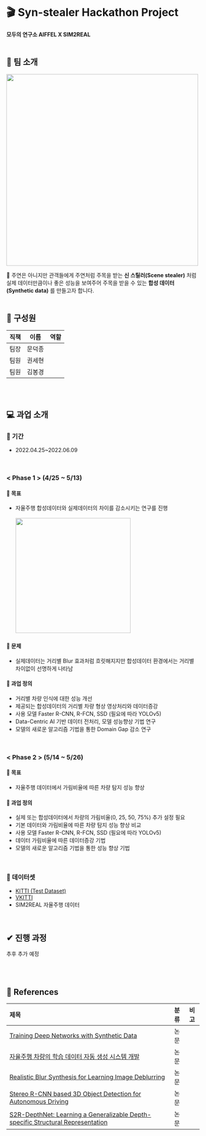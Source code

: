 

# 🎬 Syn-stealer Hackathon Project

**모두의 연구소 AIFFEL X SIM2REAL**
<br>
<br>

## 🚦 팀 소개
<img src="https://user-images.githubusercontent.com/96896676/166176230-16a667b6-6d43-47c3-9337-eae2c504a9d9.png" width="500">

🌟 주연은 아니지만 관객들에게 주연처럼 주목을 받는 **신 스틸러(Scene stealer)** 처럼<br>실제 데이터만큼이나 좋은 성능을 보여주어 주목을 받을 수 있는 **합성 데이터(Synthetic data)** 를 만들고자 합니다.
<br>
<br>

## 👥 구성원
|직책|이름|역할|
|:--:|:--:|:--:|
|팀장|문덕종||
|팀원|권세현||
|팀원|김봉경||


<br><br>
## 💻 과업 소개
### 🔹 기간
- 2022.04.25~2022.06.09

<br>

### < Phase 1 > (4/25 ~ 5/13)
#### 🔹 목표
- 자율주행 합성데이터와 실제데이터의 차이를 감소시키는 연구를 진행<br><br><img src="https://user-images.githubusercontent.com/96896676/166177305-47c2bb11-683d-4d67-a73e-375bb16d9bd8.png" width="300">

#### 🔹 문제
- 실제데이터는 거리별 Blur 효과처럼 흐릿해지지만 합성데이터 환경에서는 거리별 차이없이 선명하게 나타남

#### 🔹 과업 정의
- 거리별 차량 인식에 대한 성능 개선
- 제공되는 합성데이터의 거리별 차량 형상 영상처리와 데이터증강
- 사용 모델 Faster R-CNN, R-FCN, SSD (필요에 따라 YOLOv5)
- Data-Centric AI 기반 데이터 전처리, 모델 성능향상 기법 연구
- 모델의 새로운 알고리즘 기법을 통한 Domain Gap 감소 연구

<br>


### < Phase 2 > (5/14 ~ 5/26)

#### 🔹 목표
- 자율주행 데이터에서 가림비율에 따른 차량 탐지 성능 향상

#### 🔹 과업 정의
- 실제 또는 합성데이터에서 차량의 가림비율(0, 25, 50, 75%) 추가 설정 필요
- 기본 데이터와 가림비율에 따른 차량 탐지 성능 향상 비교
- 사용 모델 Faster R-CNN, R-FCN, SSD (필요에 따라 YOLOv5)
- 데이터 가림비율에 따른 데이터증강 기법
- 모델의 새로운 알고리즘 기법을 통한 성능 향상 기법
<br>

### 🔹 데이터셋
- [KITTI (Test Dataset)](http://www.cvlibs.net/datasets/kitti/)
- [VKITTI](https://europe.naverlabs.com/research/computer-vision/proxy-virtual-worlds-vkitti-2/)
- SIM2REAL 자율주행 데이터

<br>

## ✔︎ 진행 과정
추후 추가 예정

<br><br>
## 📃 References
|제목|분류|비고|
|:--|:--:|--|
|[Training Deep Networks with Synthetic Data](https://s3.us-west-2.amazonaws.com/secure.notion-static.com/3a5f1dc2-4ac7-4ab8-ac30-2a0e3673ede7/Training_Deep_Networks_with_Synthetic_Data.pdf?X-Amz-Algorithm=AWS4-HMAC-SHA256&X-Amz-Content-Sha256=UNSIGNED-PAYLOAD&X-Amz-Credential=AKIAT73L2G45EIPT3X45%2F20220502%2Fus-west-2%2Fs3%2Faws4_request&X-Amz-Date=20220502T023835Z&X-Amz-Expires=86400&X-Amz-Signature=931102fc38d0be955c1c82015141f794bbeb6182d8da8c0beb288d51822a38c5&X-Amz-SignedHeaders=host&response-content-disposition=filename%20%3D%22Training%2520Deep%2520Networks%2520with%2520Synthetic%2520Data.pdf%22&x-id=GetObject)|논문||
|[자율주행 차량의 학습 데이터 자동 생성 시스템 개발](https://s3.us-west-2.amazonaws.com/secure.notion-static.com/d05d19ec-9059-478b-b494-21b7dfc1a8f4/MoraiSim.pdf?X-Amz-Algorithm=AWS4-HMAC-SHA256&X-Amz-Content-Sha256=UNSIGNED-PAYLOAD&X-Amz-Credential=AKIAT73L2G45EIPT3X45%2F20220502%2Fus-west-2%2Fs3%2Faws4_request&X-Amz-Date=20220502T024007Z&X-Amz-Expires=86400&X-Amz-Signature=8dff1fadb2049a797743040bbcba52d9c41389700b8d6d089ed6af1a8000c8e2&X-Amz-SignedHeaders=host&response-content-disposition=filename%20%3D%22MoraiSim.pdf%22&x-id=GetObject)|논문||
|[Realistic Blur Synthesis for Learning Image Deblurring](https://s3.us-west-2.amazonaws.com/secure.notion-static.com/a1fa4ac3-3053-4f70-9644-9109d2ac596a/Realistic_Blur_Synthesis_for_Learning_Image_Deblurring.pdf?X-Amz-Algorithm=AWS4-HMAC-SHA256&X-Amz-Content-Sha256=UNSIGNED-PAYLOAD&X-Amz-Credential=AKIAT73L2G45EIPT3X45%2F20220502%2Fus-west-2%2Fs3%2Faws4_request&X-Amz-Date=20220502T024047Z&X-Amz-Expires=86400&X-Amz-Signature=b17b4e44dbba6ecdd052db8b82e68d97bb86efd9140875a79752df931fd06903&X-Amz-SignedHeaders=host&response-content-disposition=filename%20%3D%22Realistic%2520Blur%2520Synthesis%2520for%2520Learning%2520Image%2520Deblurring.pdf%22&x-id=GetObject)|논문||
|[Stereo R-CNN based 3D Object Detection for Autonomous Driving](https://s3.us-west-2.amazonaws.com/secure.notion-static.com/a69707ab-d159-420b-8775-94884805b58f/Stereo_R-CNN_based_3D_Object_Detection_for_Autonomous_Driving.pdf?X-Amz-Algorithm=AWS4-HMAC-SHA256&X-Amz-Content-Sha256=UNSIGNED-PAYLOAD&X-Amz-Credential=AKIAT73L2G45EIPT3X45%2F20220502%2Fus-west-2%2Fs3%2Faws4_request&X-Amz-Date=20220502T024124Z&X-Amz-Expires=86400&X-Amz-Signature=b1eab9761497a0c3ae9523ffaa0d4d606c9055a18abef043339269e4d21c047d&X-Amz-SignedHeaders=host&response-content-disposition=filename%20%3D%22Stereo%2520R-CNN%2520based%25203D%2520Object%2520Detection%2520for%2520Autonomous%2520Driving.pdf%22&x-id=GetObject)|논문||
|[S2R-DepthNet: Learning a Generalizable Depth-specific Structural Representation](https://arxiv.org/pdf/2104.00877v2.pdf)|논문||
